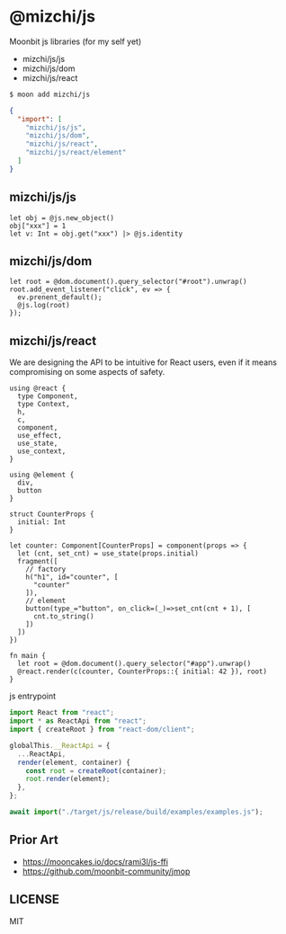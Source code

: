 # @mizchi/js

Moonbit js libraries (for my self yet)

- mizchi/js/js
- mizchi/js/dom
- mizchi/js/react

```bash
$ moon add mizchi/js
```

```json
{
  "import": [
    "mizchi/js/js",
    "mizchi/js/dom",
    "mizchi/js/react",
    "mizchi/js/react/element"
  ]
}
```

## mizchi/js/js

```mbt
let obj = @js.new_object()
obj["xxx"] = 1
let v: Int = obj.get("xxx") |> @js.identity
```

## mizchi/js/dom

```mbt
let root = @dom.document().query_selector("#root").unwrap()
root.add_event_listener("click", ev => {
  ev.prenent_default();
  @js.log(root)
});
```

## mizchi/js/react

We are designing the API to be intuitive for React users, even if it means compromising on some aspects of safety.

```mbt
using @react {
  type Component,
  type Context,
  h,
  c,
  component,
  use_effect,
  use_state,
  use_context,
}

using @element {
  div,
  button
}

struct CounterProps {
  initial: Int
}

let counter: Component[CounterProps] = component(props => {
  let (cnt, set_cnt) = use_state(props.initial)
  fragment([
    // factory
    h("h1", id="counter", [
      "counter"
    ]),
    // element
    button(type_="button", on_click=(_)=>set_cnt(cnt + 1), [
      cnt.to_string()
    ])
  ])
})

fn main {
  let root = @dom.document().query_selector("#app").unwrap()
  @react.render(c(counter, CounterProps::{ initial: 42 }), root)
}
```

js entrypoint

```js
import React from "react";
import * as ReactApi from "react";
import { createRoot } from "react-dom/client";

globalThis.__ReactApi = {
  ...ReactApi,
  render(element, container) {
    const root = createRoot(container);
    root.render(element);
  },
};

await import("./target/js/release/build/examples/examples.js");
```

## Prior Art

- https://mooncakes.io/docs/rami3l/js-ffi
- https://github.com/moonbit-community/jmop

## LICENSE

MIT
